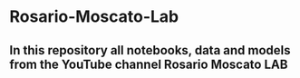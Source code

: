 # Rosario-Moscato-Lab

## In this repository all notebooks, data and models from the YouTube channel **Rosario Moscato LAB**
